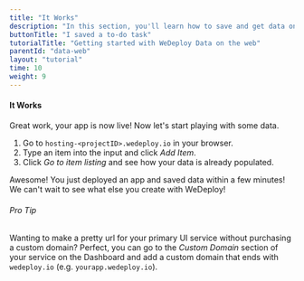```yaml
---
title: "It Works"
description: "In this section, you'll learn how to save and get data on the web using the WeDeploy API Client."
buttonTitle: "I saved a to-do task"
tutorialTitle: "Getting started with WeDeploy Data on the web"
parentId: "data-web"
layout: "tutorial"
time: 10
weight: 9
---
```


#### It Works

Great work, your app is now live! Now let's start playing with some data.

1. Go to `hosting-<projectID>.wedeploy.io` in your browser.
2. Type an item into the input and click _Add Item_.
3. Click _Go to item listing_ and see how your data is already populated.

Awesome! You just deployed an app and saved data within a few minutes! We can't wait to see what else you create with WeDeploy!


<aside>

###### <span class="icon-16-star"></span> Pro Tip

Wanting to make a pretty url for your primary UI service without purchasing a custom domain? Perfect, you can go to the _Custom Domain_ section of your service on the Dashboard and add a custom domain that ends with `wedeploy.io` (e.g. `yourapp.wedeploy.io`).

</aside>
